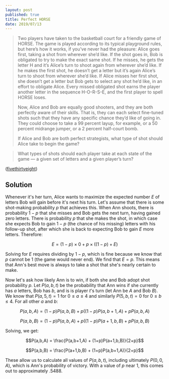 ```yaml
---
layout: post
published: true
title: Perfect HORSE
date: 2019/07/13
---
```


>Two players have taken to the basketball court for a friendly game of HORSE. The game is played according to its typical playground rules, but here’s how it works, if you’ve never had the pleasure: Alice goes first, taking a shot from wherever she’d like. If the shot goes in, Bob is obligated to try to make the exact same shot. If he misses, he gets the letter H and it’s Alice’s turn to shoot again from wherever she’d like. If he makes the first shot, he doesn’t get a letter but it’s again Alice’s turn to shoot from wherever she’d like. If Alice misses her first shot, she doesn’t get a letter but Bob gets to select any shot he’d like, in an effort to obligate Alice. Every missed obligated shot earns the player another letter in the sequence H-O-R-S-E, and the first player to spell HORSE loses.
>
>Now, Alice and Bob are equally good shooters, and they are both perfectly aware of their skills. That is, they can each select fine-tuned shots such that they have any specific chance they’d like of going in. They could choose to take a 99 percent layup, for example, or a 50 percent midrange jumper, or a 2 percent half-court bomb.
>
>If Alice and Bob are both perfect strategists, what type of shot should Alice take to begin the game?

>What types of shots should each player take at each state of the game — a given set of letters and a given player’s turn?

<!--more-->

([fivethirtyeight](https://fivethirtyeight.com/features/i-would-walk-500-miles-and-i-would-riddle-500-more/))

## Solution

Whenever it's her turn, Alice wants to maximize the expected number $E$ of letters Bob will gain before it's next his turn.  Let's assume that there is some shot-making probability $p$ that achieves this. When Ann shoots, there is probability $1-p$ that she misses and Bob gets the next turn, having gained zero letters. There is probability $p$ that she makes the shot, in which case she expects Bob to gain $1-p$ (the chance of his missing) letters with his follow-up shot, after which she is back to expecting Bob to gain $E$ more letters. Therefore:

$$E = (1-p)\times 0 + p \times ((1-p) + E)$$

Solving for $E$ requires dividing by $1-p$, which is fine because we know that $p$ cannot be $1$ (the game would never end). We find that $E = p$. This means that Ann's best move is always to take a shot that she's nearly certain to make.

Now let's ask how likely Ann is to win, if both she and Bob adopt shot probability $p$. Let $P(a,b,t)$ be the probability that Ann wins if she currently has $a$ letters, Bob has $b$, and is is player $t$'s turn (let Ann be $A$ and Bob $B$). We know that $P(a,5,t) = 1$ for $0 \leq a \leq 4$ and similarly $P(5,b,t) = 0$ for $0 \leq b \leq 4$. For all other $a$ and $b$:

$$P(a,b,A) = (1-p)P(a,b,B) + p((1-p)P(a,b+1,A) + pP(a,b,A)$$

$$P(a,b,B) = (1-p)P(a,b,A) + p((1-p)P(a+1,b,B) + pP(a,b,B)$$

Solving, we get:

$$P(a,b,A) = \frac{P(a,b+1,A) + (1+p)P(a+1,b,B)}{2+p}$$

$$P(a,b,B) = \frac{P(a+1,b,B) + (1+p)P(a,b+1,A)}{2+p}$$

These allow us to calculate all values of $P(a,b,t)$, including ultimately $P(0,0,A)$, which is Ann's probability of victory. With a value of $p$ near $1$, this comes out to approximately $.5488$.

<br>
